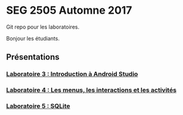 # SEG 2505 Automne 2017

Git repo pour les laboratoires.


Bonjour les étudiants.

## Présentations

### [Laboratoire 3 : Introduction à Android Studio](https://gitpitch.com/cedric-c/seg2505_2017/laboratoire3)

### [Laboratoire 4 : Les menus, les interactions et les activités](https://gitpitch.com/cedric-c/seg2505_2017/laboratoire4)

### [Laboratoire 5 : SQLite](https://gitpitch.com/cedric-c/seg2505_2017/laboratoire5)

